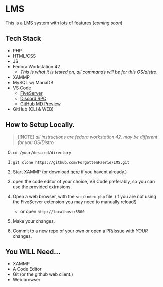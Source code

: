 # LMS

This is a LMS system with lots of features (*coming soon*)

## Tech Stack

- PHP
- HTML/CSS
- JS
- Fedora Workstation 42
    - *This is what it is tested on, all commands will be for this OS/distro.*
- XAMMP
- MySQL w/ MariaDB
- VS Code
    - [FiveServer](https://marketplace.visualstudio.com/items?itemName=yandeu.five-server)
    - [Discord RPC](https://marketplace.visualstudio.com/items?itemName=icrawl.discord-vscode)
    - [GitHub MD Preview](https://marketplace.visualstudio.com/items?itemName=bierner.github-markdown-preview)
- GitHub (CLI & WEB)

## How to Setup Locally.

> [!NOTE] *all instructions are fedora workstation 42. may be different for you OS/Distro.*

0. `cd /your/desired/directory`
1. `git clone https://github.com/ForgottenFaerie/LMS.git`
2. Start XAMMP (or download [here](https://www.apachefriends.org/download.html) if you havent already.)
3. open the code editor of your choice, VS Code preferably, so you can use the provided extrnsions.
4. Open a web browser, with the `src/index.php` file. (if you are not using the FiveServer extension you may need to manually reload!)

    - or open `http://localhost:5500`

5. Make your changes.
6. Commit to a new repo of your own or open a PR/Issue with *YOUR* changes.

## You WILL Need...

- XAMMP
- A Code Editor
- Git (or the github web client.)
- Web browser
